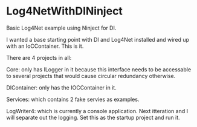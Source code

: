 Log4NetWithDINinject
====================

Basic Log4Net example using Ninject for DI. 

I wanted a base starting point with DI and Log4Net installed and wired up with an IoCContainer. This is it.

There are 4 projects in all:

Core: only has ILogger in it because this interface needs to be accessable to several projects that would 
cause circular redundancy otherwise.

DIContainer: only has the IOCContainer in it.

Services: which contains 2 fake servies as examples.

LogWriter4: which is currently a console application. Next itteration and I will separate out the logging. 
Set this as the startup project and run it. 
